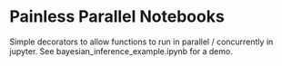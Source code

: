 # Painless Parallel Notebooks
Simple decorators to allow functions to run in parallel / concurrently in jupyter. See bayesian_inference_example.ipynb for a demo.
